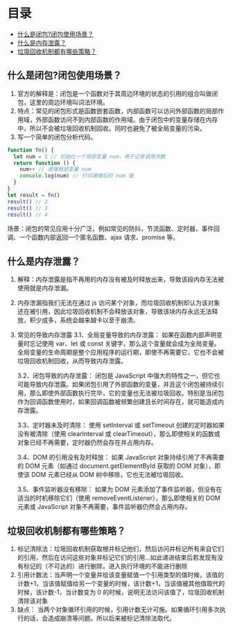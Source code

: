 # 目录

- [什么是闭包?闭包使用场景？](##1)
- [什么是内存泄露？](##1)
- [垃圾回收机制都有哪些策略？](##1)

## 什么是闭包?闭包使用场景？

1. 官方的解释是：闭包是一个函数对于其周边环境的状态的引用的组合叫做闭包，这里的周边环境叫词法环境。
2. 特点：常见的闭包形式是函数嵌套函数，内部函数可以访问外部函数的局部作用域，外部函数访问不到内部函数的作用域。由于闭包中的变量存储在内存中，所以不会被垃圾回收机制回收。同时也避免了被全局变量的污染。
3. 写一个简单的闭包分析代码。

```js
function fn() {
  let num = 1 // 初始化一个局部变量 num，用于记录调用次数
  return function () {
    num++ // 递增局部变量 num
    console.log(num) // 打印递增后的 num 值
  }
}
let result = fn()
result() // 2
result() // 3
result() // 4
```

场景：闭包的常见应用十分广泛，例如常见的防抖，节流函数、定时器，事件回调、一个函数内部返回一个匿名函数、ajax 请求、promise 等。

## 什么是内存泄露？

1. 解释：内存泄露是指不再用的内存没有被及时释放出来，导致该段内存无法被使用就是内存泄漏。
2. 内存泄漏指我们无法在通过 js 访问某个对象，而垃圾回收机制却认为该对象还在被引用，因此垃圾回收机制不会释放该对象，导致该块内存永远无法释放，积少成多，系统会越来越卡以至于崩溃。
3. 常见的导致内存泄露
   3.1、全局变量导致的内存泄露：
   如果在函数内部声明变量时忘记使用 var、let 或 const 关键字，那么这个变量就会成为全局变量。全局变量的生命周期是整个应用程序的运行期，即使不再需要它，它也不会被垃圾回收机制回收，从而导致内存泄露。

   3.2、闭包导致的内存泄露：
   闭包是 JavaScript 中强大的特性之一，但它也可能导致内存泄露。如果闭包引用了外部函数的变量，并且这个闭包被持续引用，那么即使外部函数执行完毕，它的变量也无法被垃圾回收。特别是当闭包作为回调函数使用时，如果回调函数被频繁创建且长时间存在，就可能造成内存泄露。

   3.3、定时器未及时清除：
   使用 setInterval 或 setTimeout 创建的定时器如果没有被清除（使用 clearInterval 或 clearTimeout），那么即使相关的函数或对象已经不再需要，定时器仍然会存在并占用内存。

   3.4、DOM 的引用没有及时释放：
   如果 JavaScript 对象持续引用了不再需要的 DOM 元素（如通过 document.getElementById 获取的 DOM 对象），即使该 DOM 元素已经从 DOM 树中移除，它也无法被垃圾回收。

   3.5、事件监听器没有移除：
   如果为 DOM 元素添加了事件监听器，但没有在适当的时机移除它们（使用 removeEventListener），那么即使相关的 DOM 元素或 JavaScript 对象不再需要，事件监听器仍然会占用内存。

## 垃圾回收机制都有哪些策略？

1.  标记清除法：垃圾回收机制获取根并标记他们，然后访问并标记所有来自它们的引用，然后在访问这些对象并标记它们的引用…如此递进结束后若发现有没有标记的（不可达的）进行删除，进入执行环境的不能进行删除
2.  引用计数法：当声明一个变量并给该变量赋值一个引用类型的值时候，该值的计数+1，当该值赋值给另一个变量的时候，该计数+1，当该值被其他值取代的时候，该计数-1，当计数变为 0 的时候，说明无法访问该值了，垃圾回收机制清除该对象
3.  缺点： 当两个对象循环引用的时候，引用计数无计可施。如果循环引用多次执行的话，会造成崩溃等问题。所以后来被标记清除法取代。
